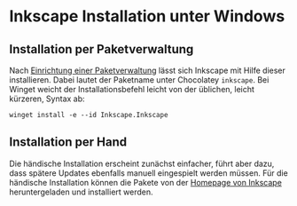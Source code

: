 # Inkscape Installation unter Windows

## Installation per Paketverwaltung

Nach [Einrichtung einer Paketverwaltung](./ZZ_Paketverwaltungen_Windows.md) lässt sich Inkscape mit Hilfe dieser installieren.
Dabei lautet der Paketname unter Chocolatey `inkscape`.
Bei Winget weicht der Installationsbefehl leicht von der üblichen, leicht kürzeren, Syntax ab:
```shell
winget install -e --id Inkscape.Inkscape
```


## Installation per Hand

Die händische Installation erscheint zunächst einfacher, führt aber dazu, dass spätere Updates ebenfalls manuell eingespielt werden müssen. Für die händische Installation können die Pakete von der [Homepage von Inkscape](https://inkscape.org/release/inkscape-1.3.2/) heruntergeladen und installiert werden.